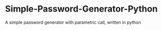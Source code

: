 # Simple-Password-Generator-Python
A simple password generator with parametric call, written in python
